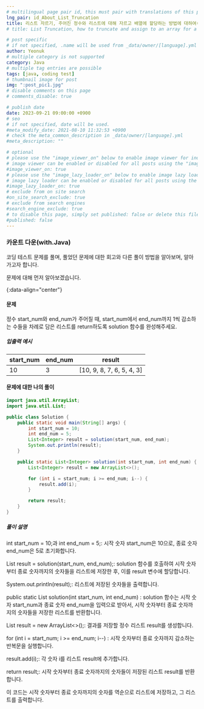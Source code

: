 ```yaml
---
# multilingual page pair id, this must pair with translations of this page. (This name must be unique)
lng_pair: id_About_List_Truncation
title: 리스트 자르기, 주어진 정수와 리스트에 대해 자르고 배열에 할당하는 방법에 대하여(with.Java)
# title: List Truncation, how to truncate and assign to an array for a given integer and list (with.Java)

# post specific
# if not specified, .name will be used from _data/owner/[language].yml
author: Yeonuk
# multiple category is not supported
category: Java
# multiple tag entries are possible
tags: [java, coding test]
# thumbnail image for post
img: ":post_pic1.jpg"
# disable comments on this page
# comments_disable: true

# publish date
date: 2023-09-21 09:00:00 +0900
# seo
# if not specified, date will be used.
#meta_modify_date: 2021-08-10 11:32:53 +0900
# check the meta_common_description in _data/owner/[language].yml
#meta_description: ""

# optional
# please use the "image_viewer_on" below to enable image viewer for individual pages or posts (_posts/ or [language]/_posts folders).
# image viewer can be enabled or disabled for all posts using the "image_viewer_posts: true" setting in _data/conf/main.yml.
#image_viewer_on: true
# please use the "image_lazy_loader_on" below to enable image lazy loader for individual pages or posts (_posts/ or [language]/_posts folders).
# image lazy loader can be enabled or disabled for all posts using the "image_lazy_loader_posts: true" setting in _data/conf/main.yml.
#image_lazy_loader_on: true
# exclude from on site search
#on_site_search_exclude: true
# exclude from search engines
#search_engine_exclude: true
# to disable this page, simply set published: false or delete this file
#published: false
---
```


<!-- outline-start -->

### 카운트 다운(with.Java)

코딩 테스트 문제를 풀며, 풀었던 문제에 대한 회고와 다른 풀이 방법을 알아보며, 알아가고자 합니다.

문제에 대해 먼저 알아보겠습니다.

{:data-align="center"}

<!-- outline-end -->

#### 문제

정수 start_num와 end_num가 주어질 때, start_num에서 end_num까지 1씩 감소하는 수들을 차례로 담은 리스트를 return하도록 solution 함수를 완성해주세요.

##### 입출력 예시

| start_num | end_num | result                    |
| --------- | ------- | ------------------------- |
| 10        | 3       | [10, 9, 8, 7, 6, 5, 4, 3] |

<!-- | start_num | end_num | result |
| --------- | ------- | ------ |
| 10        | 3       | 0      | -->

#### 문제에 대한 나의 풀이

```java
import java.util.ArrayList;
import java.util.List;

public class Solution {
    public static void main(String[] args) {
        int start_num = 10;
        int end_num = 5;
        List<Integer> result = solution(start_num, end_num);
        System.out.println(result);
    }

    public static List<Integer> solution(int start_num, int end_num) {
        List<Integer> result = new ArrayList<>();

        for (int i = start_num; i >= end_num; i--) {
            result.add(i);
        }

        return result;
    }
}

```

##### 풀이 설명

int start_num = 10;과 int end_num = 5;: 시작 숫자 start_num은 10으로, 종료 숫자 end_num은 5로 초기화합니다.

List<Integer> result = solution(start_num, end_num);: solution 함수를 호출하여 시작 숫자부터 종료 숫자까지의 숫자들을 리스트에 저장한 후, 이를 result 변수에 할당합니다.

System.out.println(result);: 리스트에 저장된 숫자들을 출력합니다.

public static List<Integer> solution(int start_num, int end_num) : solution 함수는 시작 숫자 start_num과 종료 숫자 end_num을 입력으로 받아서, 시작 숫자부터 종료 숫자까지의 숫자들을 저장한 리스트를 반환합니다.

List<Integer> result = new ArrayList<>();: 결과를 저장할 정수 리스트 result를 생성합니다.

for (int i = start_num; i >= end_num; i--) : 시작 숫자부터 종료 숫자까지 감소하는 반복문을 실행합니다.

result.add(i);: 각 숫자 i를 리스트 result에 추가합니다.

return result;: 시작 숫자부터 종료 숫자까지의 숫자들이 저장된 리스트 result를 반환합니다.

이 코드는 시작 숫자부터 종료 숫자까지의 숫자를 역순으로 리스트에 저장하고, 그 리스트를 출력합니다.
